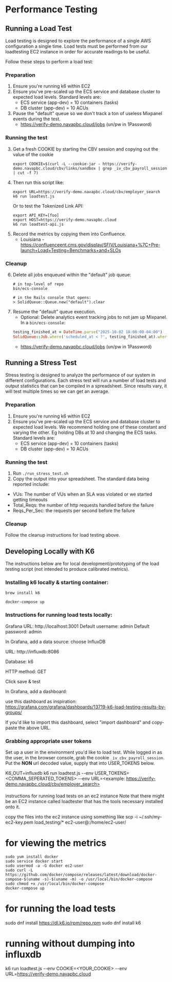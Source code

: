 # Performance Testing
## Running a Load Test
Load testing is designed to explore the performance of a single AWS configuration a single time.
Load tests must be performed from our loadtesting EC2 instance in order for accurate readings to be useful.

Follow these steps to perform a load test:

### Preparation
1. Ensure you're running k6 within EC2
2. Ensure you've pre-scaled up the ECS service and database cluster to expected load levels. Standard levels are:
    * ECS service (app-dev) = 10 containers (tasks)
    * DB cluster (app-dev) = 10 ACUs
3. Pause the "default" queue so we don't track a ton of useless Mixpanel events during the test.
    * https://verify-demo.navapbc.cloud/jobs      (un/pw in 1Password) <!-- markdown-link-check-disable-line -->

### Running the test
3. Get a fresh COOKIE by starting the CBV session and copying out the value of the cookie
    ```
    export COOKIE=$(curl -L --cookie-jar - https://verify-demo.navapbc.cloud/cbv/links/sandbox | grep _iv_cbv_payroll_session | cut -f 7)
    ```
4. Then run this script like:
    ```
    export URL=https://verify-demo.navapbc.cloud/cbv/employer_search
    k6 run loadtest.js
    ```
    Or to test the Tokenized Link API:
    ```
    export API_KEY=[foo]
    export HOST=https://verify-demo.navapbc.cloud
    k6 run loadtest-api.js
    ```
5. Record the metrics by copying them into Confluence.
    * Louisiana - https://confluenceent.cms.gov/display/SFIV/Louisiana+%7C+Pre-launch+Load+Testing+Benchmarks+and+SLOs

### Cleanup
6. Delete all jobs enqueued within the "default" job queue:
    ```
    # in top-level of repo
    bin/ecs-console

    # in the Rails console that opens:
    > SolidQueue::Queue.new("default").clear
    ```
7. Resume the "default" queue execution.
    * Optional: Delete analytics event tracking jobs to not jam up Mixpanel. In a `bin/ecs-console`:
    ```ruby
    testing_finished_at = DateTime.parse("2025-10-02 18:00:00-04:00")
    SolidQueue::Job.where('scheduled_at < ?', testing_finished_at).where(finished_at: nil).where(class_name: %w[EventTrackingJob RecordBatchedNewrelicMetricsJob]).includes(:recurring_execution).in_batches { |batch| batch.destroy_all; puts "next batch" }
    ```
    * https://verify-demo.navapbc.cloud/jobs      (un/pw in 1Password) <!-- markdown-link-check-disable-line -->

## Running a Stress Test
Stress testing is designed to analyze the performance of our system in different configurations.
Each stress test will run a number of load tests and output statistics that can be compiled in a spreadsheet.
Since results vary, it will test multiple times so we can get an average.

### Preparation
1. Ensure you're running k6 within EC2
2. Ensure you've pre-scaled up the ECS service and database cluster to expected load levels.
   We recommend holding one of these constant and varying the other. Eg holding DBs at 10 and changing the ECS tasks.
   Standard levels are:
    * ECS service (app-dev) = 10 containers (tasks)
    * DB cluster (app-dev) = 10 ACUs

### Running the test
1. Run `./run_stress_test.sh`
2. Copy the output into your spreadsheet. The standard data being reported include:
 - VUs: The number of VUs when an SLA was violated or we started getting timeouts
 - Total_Reqs: the number of http requests handled before the failure
 - Reqs_Per_Sec: the requests per second before the failure

 ### Cleanup
 Follow the cleanup instructions for load testing above.

## Developing Locally with K6
The instructions below are for local development/prototyping of the load testing script (not intended to produce calibrated metrics).

### Installing k6 locally & starting container:

```
brew install k6

docker-compose up
```

### Instructions for running load tests locally:

Grafana URL: http://localhost:3001
Default username: admin
Default password: admin

In Grafana, add a data source: choose InfluxDB

URL: http://influxdb:8086 <!-- markdown-link-check-disable-line -->


Database: k6

HTTP method: GET

Click save & test

In Grafana, add a dashboard:

use this dashboard as inspiration:
https://grafana.com/grafana/dashboards/13719-k6-load-testing-results-by-groups/

If you'd like to import this dashboard, select "import dashboard" and copy-paste the above URL.

### Grabbing appropriate user tokens

Set up a user in the environment you'd like to load test. While logged in as the user, in the browser console, grab the cookie `_iv_cbv_payroll_session`. Put the **NON** url decoded value, supply that into USER_TOKENS below.

K6_OUT=influxdb k6 run loadtest.js --env USER_TOKENS=<COMMA_SEPERATED_TOKENS> --env URL=<example: https://verify-demo.navapbc.cloud/cbv/employer_search> <!-- markdown-link-check-disable-line -->


####

instructions for running load tests on an ec2 instance
Note that there might be an EC2 instance called loadtester that has the tools necessary installed onto it.

copy the files into the ec2 instance using something like
scp -i ~/.ssh/my-ec2-key.pem load_testing/* ec2-user@<internal-ec2-link>:/home/ec2-user/

# for viewing the metrics

```
sudo yum install docker
sudo service docker start
sudo usermod -a -G docker ec2-user
sudo curl -L https://github.com/docker/compose/releases/latest/download/docker-compose-$(uname -s)-$(uname -m) -o /usr/local/bin/docker-compose
sudo chmod +x /usr/local/bin/docker-compose
docker-compose up
```

# for running the load tests

sudo dnf install https://dl.k6.io/rpm/repo.rpm
sudo dnf install k6

# running without dumping into influxdb

k6 run loadtest.js --env COOKIE=<YOUR_COOKIE> --env URL=https://verify-demo.navapbc.cloud
